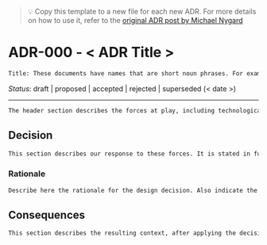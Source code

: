 > 💡 Copy this template to a new file for each new ADR. 
> For more details on how to use it, refer to the 
> [original ADR post by Michael Nygard](https://cognitect.com/blog/2011/11/15/documenting-architecture-decisions)

# ADR-000 - < ADR Title >

```txt
Title: These documents have names that are short noun phrases. For example, "ADR 1: Deployment on Ruby on Rails 3.0.10" or "ADR 9: LDAP for Multitenant Integration"
```

*Status*: draft | proposed | accepted | rejected | superseded (< date >)

---

```txt
The header section describes the forces at play, including technological, political, social, and project local. These forces are probably in tension, and should be called out as such. The language in this section is value-neutral. It is simply describing facts.
```

## Decision

```txt
This section describes our response to these forces. It is stated in full sentences, with active voice. "We will …"
```

### Rationale

```txt
Describe here the rationale for the design decision. Also indicate the rationale for significant rejected alternatives. This section may also indicate assumptions, constraints, requirements, and results of evaluations and experiments.
```

## Consequences

```txt
This section describes the resulting context, after applying the decision. All consequences should be listed here, not just the "positive" ones. A particular decision may have positive, negative, and neutral consequences, but all of them affect the team and project in the future.
```
